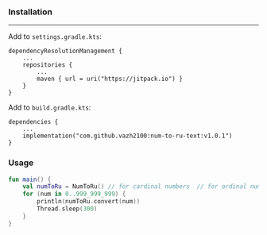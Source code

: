 ### Installation

---
Add to `settings.gradle.kts`:
```
dependencyResolutionManagement {
    ...
    repositories {
        ...
        maven { url = uri("https://jitpack.io") }
    }
}
```

Add to `build.gradle.kts`:
```
dependencies {
    ...
    implementation("com.github.vazh2100:num-to-ru-text:v1.0.1")
}
```

### Usage

```kotlin
fun main() {
    val numToRu = NumToRu() // for cardinal numbers  // for ordinal numbers use NumToRu(ordinal = true) instead
    for (num in 0..999_999_999) {
        println(numToRu.convert(num))
        Thread.sleep(300)
    }
}
```
